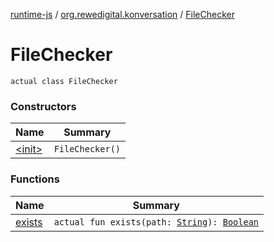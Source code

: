 [runtime-js](../../index.md) / [org.rewedigital.konversation](../index.md) / [FileChecker](./index.md)

# FileChecker

`actual class FileChecker`

### Constructors

| Name | Summary |
|---|---|
| [&lt;init&gt;](-init-.md) | `FileChecker()` |

### Functions

| Name | Summary |
|---|---|
| [exists](exists.md) | `actual fun exists(path: `[`String`](https://kotlinlang.org/api/latest/jvm/stdlib/kotlin/-string/index.html)`): `[`Boolean`](https://kotlinlang.org/api/latest/jvm/stdlib/kotlin/-boolean/index.html) |
